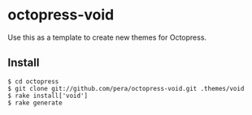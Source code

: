 octopress-void
==============

Use this as a template to create new themes for Octopress.

Install
-------
    $ cd octopress
    $ git clone git://github.com/pera/octopress-void.git .themes/void
    $ rake install['void']
    $ rake generate
